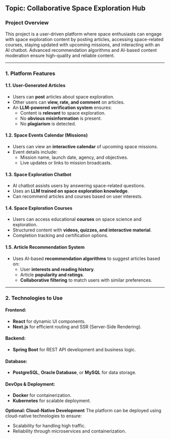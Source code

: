 ## Topic:  Collaborative Space Exploration Hub

### **Project Overview**  
This project is a user-driven platform where space enthusiasts can engage with space exploration content by posting articles, accessing space-related courses, staying updated with upcoming missions, and interacting with an AI chatbot. Advanced recommendation algorithms and AI-based content moderation ensure high-quality and reliable content.  

---

### **1. Platform Features**  

#### **1.1. User-Generated Articles**  
- Users can **post** articles about space exploration.  
- Other users can **view, rate, and comment** on articles.  
- An **LLM-powered verification system** ensures:  
  - Content is **relevant** to space exploration.  
  - No **obvious misinformation** is present.  
  - No **plagiarism** is detected.  

#### **1.2. Space Events Calendar (Missions)**  
- Users can view an **interactive calendar** of upcoming space missions.  
- Event details include:  
  - Mission name, launch date, agency, and objectives.  
  - Live updates or links to mission broadcasts.  

#### **1.3. Space Exploration Chatbot**  
- AI chatbot assists users by answering space-related questions.  
- Uses an **LLM trained on space exploration knowledge**.  
- Can recommend articles and courses based on user interests.  

#### **1.4. Space Exploration Courses**  
- Users can access educational **courses** on space science and exploration.  
- Structured content with **videos, quizzes, and interactive material**.  
- Completion tracking and certification options.  

#### **1.5. Article Recommendation System**  
- Uses AI-based **recommendation algorithms** to suggest articles based on:  
  - User **interests and reading history**.  
  - Article **popularity and ratings**.  
  - **Collaborative filtering** to match users with similar preferences.  

---

### **2. Technologies to Use**  

#### **Frontend:**  
- **React** for dynamic UI components.  
- **Next.js** for efficient routing and SSR (Server-Side Rendering).  

#### **Backend:**  
- **Spring Boot** for REST API development and business logic.  

#### **Database:**  
- **PostgreSQL**, **Oracle Database**, or **MySQL** for data storage.  

#### **DevOps & Deployment:**  
- **Docker** for containerization.  
- **Kubernetes** for scalable deployment.

**Optional: Cloud-Native Development**
The platform can be deployed using cloud-native technologies to ensure:
- Scalability for handling high traffic.
- Reliability through microservices and containerization.
